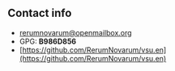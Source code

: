 Contact info
------------

* [rerumnovarum@openmailbox.org](mailto://rerumnovarum@openmailbox.org)
* GPG: **B986D856**
* [https://github.com/RerumNovarum/vsu.en](https://github.com/RerumNovarum/vsu.en)
